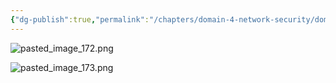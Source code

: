 ```yaml
---
{"dg-publish":true,"permalink":"/chapters/domain-4-network-security/domain-4-network-security/4-19-redundancy/","noteIcon":""}
---
```



![pasted_image_172.png](/img/user/pasted_image_172.png)

![pasted_image_173.png](/img/user/pasted_image_173.png)